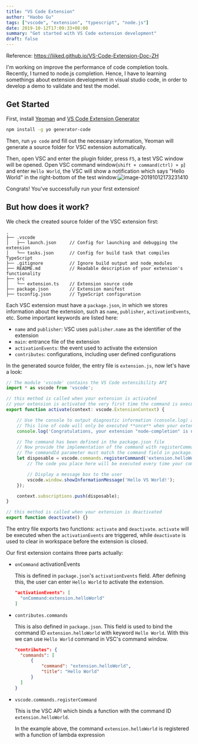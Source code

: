 ```yaml
---
title: "VS Code Extension"
author: "Haobo Gu"
tags: ["vscode", "extension", "typescript", "node.js"]
date: 2019-10-12T17:09:33+08:00
summary: "Get started with VS Code extension development"
draft: false
---
```


Reference: https://liiked.github.io/VS-Code-Extension-Doc-ZH

I'm working on improve the performance of code completion tools. Recently, I turned to node.js completion. Hence, I have to learning somethings about extension development in visual studio code, in order to develop a demo to validate and test the model.

## Get Started

First, install [Yeoman](https://yeoman.io/) and [VS Code Extension Generator](https://www.npmjs.com/package/generator-code)

```bash
npm install -g yo generator-code
```

Then, run `yo code` and fill out the necessary information, Yeoman will generate a source folder for VSC extension automatically.

Then, open VSC and enter the plugin folder, press `F5`, a test VSC window will be opened. Open VSC command window(`shift + command(ctrl) + p`) and enter `Hello World`, the VSC will show a notification which says "Hello World" in the right-bottom of the test window:![image-20191012173231410](http://haobo-markdown.oss-cn-zhangjiakou.aliyuncs.com/markdown/2019-10-12-093231.png)

Congrats! You've successfully run your first extension!

## But how does it work?

We check the created source folder of the VSC extension first:

```
.
├── .vscode
│   ├── launch.json     // Config for launching and debugging the extension
│   └── tasks.json      // Config for build task that compiles TypeScript
├── .gitignore          // Ignore build output and node_modules
├── README.md           // Readable description of your extension's functionality
├── src
│   └── extension.ts    // Extension source code
├── package.json        // Extension manifest
├── tsconfig.json       // TypeScript configuration
```

Each VSC extension must have a `package.json`, in which we stores information about the extension, such as `name`, `publisher`, `activationEvents`, etc. Some important keywords are listed here:

- `name` and `publisher`: VSC uses `publisher.name` as the identifier of the extension
- `main`: entrance file of the extension
- `activationEvents`: the event used to activate the extension
- `contributes`: configurations, including user defined configurations

In the generated source folder, the entry file is `extension.js`, now let's have a look: 

```typescript
// The module 'vscode' contains the VS Code extensibility API
import * as vscode from 'vscode';

// this method is called when your extension is activated
// your extension is activated the very first time the command is executed
export function activate(context: vscode.ExtensionContext) {

	// Use the console to output diagnostic information (console.log) and errors (console.error)
	// This line of code will only be executed **once** when your extension is activated
	console.log('Congratulations, your extension "node-completion" is now active!');

	// The command has been defined in the package.json file
	// Now provide the implementation of the command with registerCommand
	// The commandId parameter must match the command field in package.json
	let disposable = vscode.commands.registerCommand('extension.helloWorld', () => {
		// The code you place here will be executed every time your command is executed

		// Display a message box to the user
		vscode.window.showInformationMessage('Hello VS World!');
	});

	context.subscriptions.push(disposable);
}

// this method is called when your extension is deactivated
export function deactivate() {}
```

The entry file exports two functions: `activate` and `deactivate`. `activate` will be executed when the `activationEvents` are triggered, while `deactivate` is used to clear in workspace before the extension is closed. 

Our first extension contains three parts actually:

- `onCommand` activationEvents

  This is defined in `package.json`'s `activationEvents` field. After defining this, the user can enter `Hello World` to activate the extension.

  ```json
  "activationEvents": [
  	"onCommand:extension.helloWorld"
  ]
  ```

- `contributes.commands`

  This is also defined in `package.json`. This field is used to bind the command ID `extension.helloWorld` with keyword `Hello World`. With this we can use `Hello World` command in VSC's command window.

  ```json
  "contributes": {
  	"commands": [
  		{
  			"command": "extension.helloWorld",
  			"title": "Hello World"
  		}
  	]
  }
  ```

- `vscode.commands.registerCommand`

  This is the VSC API which binds a function with the command ID `extension.helloWorld`. 
  
  In the example above, the command `extension.helloWorld` is registered with a function of lambda expression 

